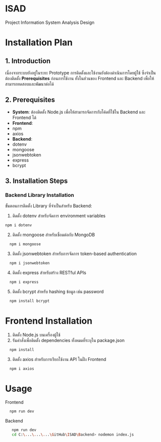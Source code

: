 # ISAD
Project Information System Analysis Design


# Installation Plan

## 1. Introduction
เนื่องจากระบบยังอยู่ในระยะ Prototype การติดตั้งและใช้งานยังต้องดำเนินการโดยผู้ใช้ ซึ่งจำเป็นต้องติดตั้ง **Prerequisites** ก่อนการใช้งาน ทั้งในส่วนของ Frontend และ Backend เพื่อให้สามารถทดสอบและพัฒนาต่อได้

## 2. Prerequisites
- **System**: ต้องติดตั้ง Node.js เพื่อให้สามารถจัดการกับโค้ดที่ใช้ใน Backend และ Frontend ได้
- **Frontend**: 
- npm
- axios
- **Backend**:  
- dotenv
- mongoose
- jsonwebtoken
- express
- bcrypt

## 3. Installation Steps
### Backend Library Installation  
ขั้นตอนการติดตั้ง Library ที่จำเป็นสำหรับ Backend:

1. ติดตั้ง dotenv สำหรับจัดการ environment variables  
```bash
npm i dotenv
```
2. ติดตั้ง mongoose สำหรับเชื่อมต่อกับ MongoDB
```bash
  npm i mongoose
  ```
3. ติดตั้ง jsonwebtoken สำหรับการจัดการ token-based authentication
```bash
  npm i jsonwebtoken
  ```
4. ติดตั้ง express สำหรับสร้าง RESTful APIs
```bash
  npm i express
  ```
5. ติดตั้ง bcrypt สำหรับ hashing ข้อมูล เช่น password
```bash
  npm install bcrypt
  ```
# Frontend Installation
1. ติดตั้ง Node.js บนเครื่องผู้ใช้
2. รันคำสั่งเพื่อติดตั้ง dependencies ทั้งหมดที่ระบุใน package.json
```bash
  npm install
  ```
3. ติดตั้ง axios สำหรับการเรียกใช้งาน API ในฝั่ง Frontend
```bash
  npm i axios
  ```
# Usage
Frontend
```bash
  npm run dev
  ```
Backend
```bash
   npm run dev
   cd C:\...\...\...\GitHub\ISAD\Backend> nodemon index.js
  ```


